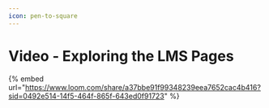 ```yaml
---
icon: pen-to-square
---
```


# Video - Exploring the LMS Pages

{% embed url="https://www.loom.com/share/a37bbe91f99348239eea7652cac4b416?sid=0492e514-14f5-464f-865f-643ed0f91723" %}
